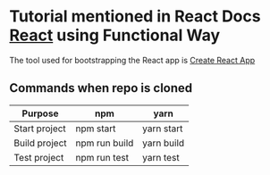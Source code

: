 # Tutorial mentioned in React Docs [React](https://reactjs.org/tutorial/tutorial.html) using Functional Way

The tool used for bootstrapping the React app is [Create React App](https://github.com/facebook/create-react-app)

## Commands when repo is cloned

| Purpose       | npm           | yarn       |
| ------------- | ------------- | ---------- |
| Start project | npm start     | yarn start |
| Build project | npm run build | yarn build |
| Test project  | npm run test  | yarn test  |